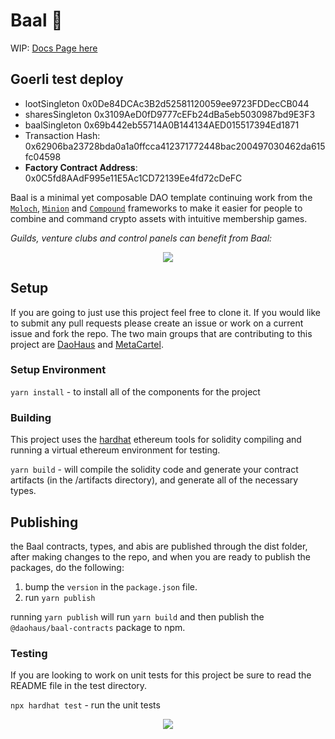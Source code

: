 # Baal 👺

WIP: [Docs Page here](https://baal-docs.vercel.app/)

## Goerli test deploy

- lootSingleton 0x0De84DCAc3B2d52581120059ee9723FDDecCB044
- sharesSingleton 0x3109AeD0fD9777cEFb24dBa5eb5030987bd9E3F3
- baalSingleton 0x69b442eb55714A0B144134AED015517394Ed1871
- Transaction Hash: 0x62906ba23728bda0a1a0ffcca412371772448bac200497030462da615fc04598
- **Factory Contract Address**: 0x0C5fd8AAdF995e11E5Ac1CD72139Ee4fd72cDeFC

Baal is a minimal yet composable DAO template continuing work from the [`Moloch`](https://github.com/MolochVentures/moloch), [`Minion`](https://github.com/raid-guild/moloch-minion) and [`Compound`](https://github.com/compound-finance/compound-protocol/tree/master/contracts/Governance) frameworks to make it easier for people to combine and command crypto assets with intuitive membership games.

*Guilds, venture clubs and control panels can benefit from Baal:*

<p align="center"><img src="https://media.giphy.com/media/rgwNTGFUbNTgsgiYha/giphy.gif"></p>

## Setup

If you are going to just use this project feel free to clone it.  If you would like to submit any pull requests please create an issue or work on a current issue and fork the repo.  The two main groups that are contributing to this project are [DaoHaus](https://discord.com/channels/709210493549674598) and [MetaCartel](https://discord.com/channels/702325961433284609).

### Setup Environment

`yarn install` - to install all of the components for the project

### Building

This project uses the [hardhat](https://hardhat.org/) ethereum tools for solidity compiling and running a virtual ethereum environment for testing.

`yarn build` - will compile the solidity code and generate your contract artifacts (in the /artifacts directory), and generate all of the necessary types.

## Publishing

the Baal contracts, types, and abis are published through the dist folder, after making changes to the repo, and when you are ready to publish the packages, do the following:

1) bump the `version` in the `package.json` file.
2) run `yarn publish`

running `yarn publish` will run `yarn build` and then publish the `@daohaus/baal-contracts` package to npm.

### Testing

If you are looking to work on unit tests for this project be sure to read the README file in the test directory.

`npx hardhat test` - run the unit tests

<p align="center"><img src="https://media.giphy.com/media/rgwNTGFUbNTgsgiYha/giphy.gif"></p>
